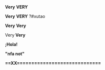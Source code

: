 



<B>Very</B> <B>VERY</B>

<b>Very</B> <B>VERY</B>
?#xutao

<B>Very</b> <B>Very</B>

<Bdhfghgfhfsddsfds>Very<B> <B>Very</B>

;Hola!


"nfa not"


==XX=============================